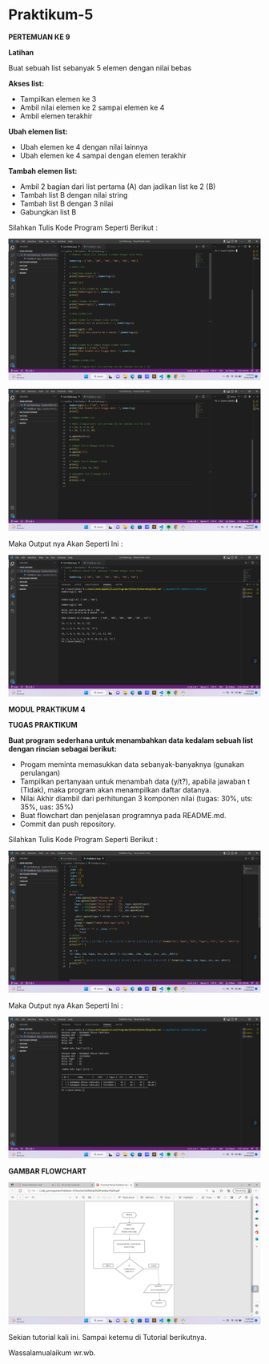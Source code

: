 # Praktikum-5
**PERTEMUAN KE 9**

**Latihan**

Buat sebuah list sebanyak 5 elemen dengan nilai bebas

**Akses list:**
- Tampilkan elemen ke 3
- Ambil nilai elemen ke 2 sampai elemen ke 4
- Ambil elemen terakhir

**Ubah elemen list:**
- Ubah elemen ke 4 dengan nilai lainnya
- Ubah elemen ke 4 sampai dengan elemen terakhir
 
**Tambah elemen list:**
- Ambil 2 bagian dari list pertama (A) dan jadikan list ke 2 (B)
- Tambah list B dengan nilai string
- Tambah list B dengan 3 nilai
- Gabungkan list B

Silahkan Tulis Kode Program Seperti Berikut : 

![gambar 1](screenshot/ss1.png)

![gambar 2](screenshot/ss2.png)

Maka Output nya Akan Seperti Ini :

![gambar 3](screenshot/ss3.png)

**MODUL PRAKTIKUM 4**

**TUGAS PRAKTIKUM**

**Buat program sederhana untuk menambahkan data kedalam sebuah list dengan rincian sebagai berikut:**
- Progam meminta memasukkan data sebanyak-banyaknya (gunakan perulangan)
- Tampilkan pertanyaan untuk menambah data (y/t?), apabila jawaban t (Tidak), maka program akan menampilkan daftar datanya.
- Nilai Akhir diambil dari perhitungan 3 komponen nilai (tugas: 30%, uts: 35%, uas: 35%)
- Buat flowchart dan penjelasan programnya pada README.md.
- Commit dan push repository.

Silahkan Tulis Kode Program Seperti Berikut : 

![gambar 4](screenshot/ss4.png)

Maka Output nya Akan Seperti Ini :

![gambar 5](screenshot/ss5.png)

**GAMBAR FLOWCHART**

![gambar 6](screenshot/ss6.png)

Sekian tutorial kali ini.
Sampai ketemu di Tutorial berikutnya.

Wassalamualaikum wr.wb.


